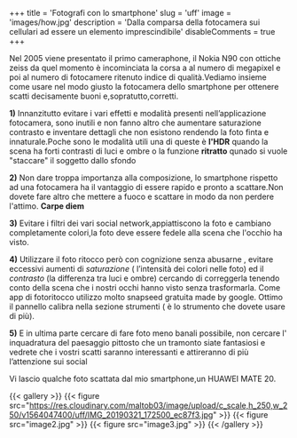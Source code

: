 +++ 
title = 'Fotografi con lo smartphone' 
slug = 'uff' 
image = 'images/how.jpg' 
description = 'Dalla comparsa della fotocamera sui cellulari ad essere un elemento imprescindibile' 
disableComments = true 
+++ 



Nel 2005 viene presentato il primo cameraphone, il Nokia N90 con ottiche zeiss da quel momento è incominciata la corsa a al numero di megapixel e poi al numero di fotocamere ritenuto indice di qualità.Vediamo insieme come usare nel modo giusto la fotocamera dello smartphone per ottenere scatti decisamente buoni e,sopratutto,corretti.

**1)** Innanzitutto evitare i vari effetti e modalità presenti nell’applicazione fotocamera, sono inutili e non fanno altro che aumentare saturazione contrasto e inventare dettagli che non esistono rendendo la foto finta e innaturale.Poche sono le modalità utili una di queste è **l'HDR** quando la scena ha forti contrasti di luci e ombre o la funzione **ritratto** qunado si vuole "staccare" il soggetto dallo sfondo

**2)** Non dare troppa importanza alla composizione, lo smartphone rispetto ad una fotocamera ha il vantaggio di essere rapido e pronto a scattare.Non dovete fare altro che mettere a fuoco e scattare in modo da non perdere l'attimo. **Carpe diem**

**3)** Evitare i filtri dei vari social network,appiattiscono la foto e cambiano completamente colori,la foto deve essere fedele alla scena che l'occhio ha visto.

**4)** Utilizzare il foto ritocco però con cognizione senza abusarne , evitare eccessivi aumenti di _saturazione_ ( l’intensità dei colori nelle foto) ed il _contrasto_ (la differenza tra luci e ombre) cercando di correggerla tenendo conto della scena che i nostri occhi hanno visto senza trasformarla. Come app di fotoritocco utilizzo molto snapseed gratuita made by google. Ottimo il pannello calibra nella sezione strumenti ( è lo strumento che dovete usare di più).

**5)** E in ultima parte cercare di fare foto meno banali possibile, non cercare l' inquadratura del paesaggio pittosto che un tramonto siate fantasiosi e vedrete che i vostri scatti saranno interessanti e attireranno di più l’attenzione sui social


Vi lascio qualche foto scattata dal mio smartphone,un HUAWEI MATE 20.

{{< gallery >}}
  {{< figure src="https://res.cloudinary.com/maltob03/image/upload/c_scale,h_250,w_250/v1564047400/uff/IMG_20190321_172500_ec87f3.jpg" >}}
  {{< figure src="image2.jpg" >}}
  {{< figure src="image3.jpg" >}}
{{< /gallery >}}





